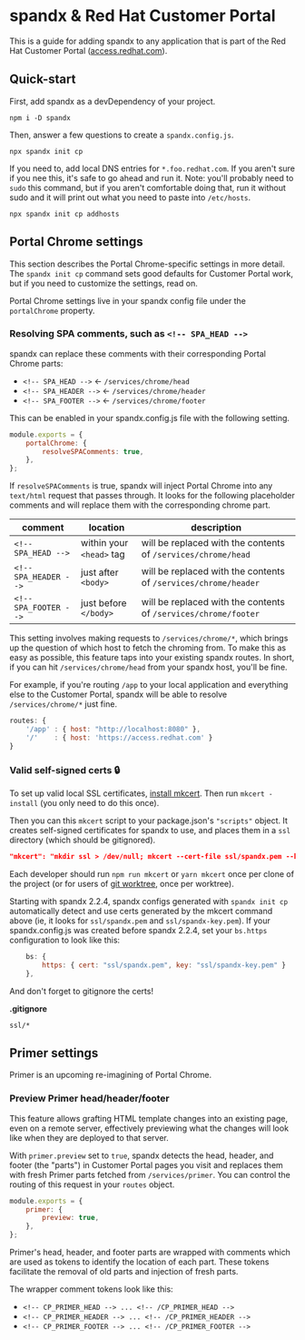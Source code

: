 # spandx & Red Hat Customer Portal

This is a guide for adding spandx to any application that is part of the Red Hat Customer Portal ([access.redhat.com](https://access.redhat.com)).

## Quick-start

First, add spandx as a devDependency of your project.

```
npm i -D spandx
```

Then, answer a few questions to create a `spandx.config.js`.

```
npx spandx init cp
```

If you need to, add local DNS entries for `*.foo.redhat.com`. If you aren't sure if you nee this, it's safe to go ahead and run it. Note: you'll probably need to `sudo` this command, but if you aren't comfortable doing that, run it without sudo and it will print out what you need to paste into `/etc/hosts`.

```
npx spandx init cp addhosts
```

## Portal Chrome settings

This section describes the Portal Chrome-specific settings in more detail. The `spandx init cp` command sets good defaults for Customer Portal work, but if you need to customize the settings, read on.

Portal Chrome settings live in your spandx config file under the `portalChrome` property.

### Resolving SPA comments, such as `<!-- SPA_HEAD -->`

spandx can replace these comments with their corresponding Portal Chrome parts:

-   `<!-- SPA_HEAD -->` &larr; `/services/chrome/head`
-   `<!-- SPA_HEADER -->` &larr; `/services/chrome/header`
-   `<!-- SPA_FOOTER -->` &larr; `/services/chrome/footer`

This can be enabled in your spandx.config.js file with the following setting.

```js
module.exports = {
    portalChrome: {
        resolveSPAComments: true,
    },
};
```

If `resolveSPAComments` is true, spandx will inject Portal Chrome into any `text/html` request that passes through. It looks for the following placeholder comments and will replace them with the corresponding chrome part.

| comment               | location                 | description                                                     |
| --------------------- | ------------------------ | --------------------------------------------------------------- |
| `<!-- SPA_HEAD -->`   | within your `<head>` tag | will be replaced with the contents of `/services/chrome/head`   |
| `<!-- SPA_HEADER -->` | just after `<body>`      | will be replaced with the contents of `/services/chrome/header` |
| `<!-- SPA_FOOTER -->` | just before `</body>`    | will be replaced with the contents of `/services/chrome/footer` |

This setting involves making requests to `/services/chrome/*`, which brings up the question of which host to fetch the chroming from. To make this as easy as possible, this feature taps into your existing spandx routes. In short, if you can hit `/services/chrome/head` from your spandx host, you'll be fine.

For example, if you're routing `/app` to your local application and everything else to the Customer Portal, spandx will be able to resolve `/services/chrome/*` just fine.

```js
routes: {
    '/app' : { host: "http://localhost:8080" },
    '/'    : { host: 'https://access.redhat.com' }
}
```

### Valid self-signed certs 🔒

To set up valid local SSL certificates, [install mkcert](https://github.com/FiloSottile/mkcert#installation).  Then run `mkcert -install` (you only need to do this once).

Then you can this `mkcert` script to your package.json's `"scripts"` object.  It creates self-signed certificates for spandx to use, and places them in a `ssl` directory (which should be gitignored).

```json
"mkcert": "mkdir ssl > /dev/null; mkcert --cert-file ssl/spandx.pem --key-file ssl/spandx-key.pem dev.foo.redhat.com qa.foo.redhat.com stage.foo.redhat.com prod.foo.redhat.com",
```

Each developer should run `npm run mkcert` or `yarn mkcert` once per clone of the project (or for users of [git worktree](https://git-scm.com/docs/git-worktree), once per worktree).

Starting with spandx 2.2.4, spandx configs generated with `spandx init cp` automatically detect and use certs generated by the mkcert command above (ie, it looks for `ssl/spandx.pem` and `ssl/spandx-key.pem`).  If your spandx.config.js was created before spandx 2.2.4, set your `bs.https` configuration to look like this:

```js
    bs: {
        https: { cert: "ssl/spandx.pem", key: "ssl/spandx-key.pem" }
    },
```

And don't forget to gitignore the certs!

**.gitignore**
```
ssl/*
```


## Primer settings

Primer is an upcoming re-imagining of Portal Chrome.

### Preview Primer head/header/footer

This feature allows grafting HTML template changes into an existing page, even on a remote server, effectively previewing what the changes will look like when they are deployed to that server.

With `primer.preview` set to `true`, spandx detects the head, header, and footer (the "parts") in Customer Portal pages you visit and replaces them with fresh Primer parts fetched from `/services/primer`.  You can control the routing of this request in your `routes` object.
```js
module.exports = {
    primer: {
        preview: true,
    },
};
```

Primer's head, header, and footer parts are wrapped with comments which are used as tokens to identify the location of each part. These tokens facilitate the removal of old parts and injection of fresh parts.

The wrapper comment tokens look like this:

-   `<!-- CP_PRIMER_HEAD --> ... <!-- /CP_PRIMER_HEAD -->`
-   `<!-- CP_PRIMER_HEADER --> ... <!-- /CP_PRIMER_HEADER -->`
-   `<!-- CP_PRIMER_FOOTER --> ... <!-- /CP_PRIMER_FOOTER -->`
